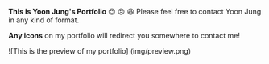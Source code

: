 **This is Yoon Jung's Portfolio**
:wink:  :cry:  :laughing: 
Please feel free to contact Yoon Jung in any kind of format.

**Any icons** on my portfolio will redirect you somewhere to contact me!

![This is the preview of my portfolio] (img/preview.png)